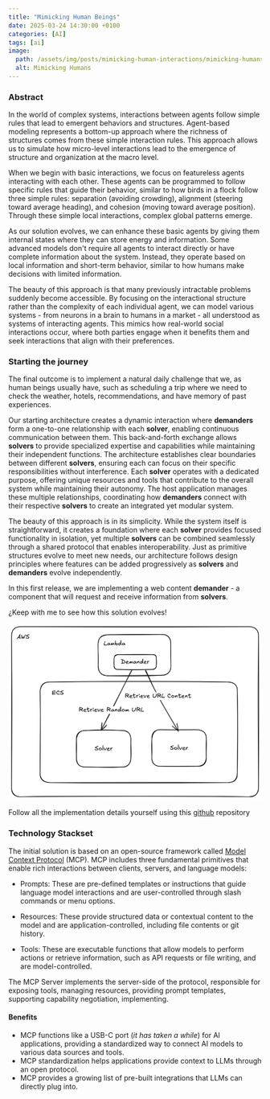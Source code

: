 ```yaml
---
title: "Mimicking Human Beings"
date: 2025-03-24 14:30:00 +0100
categories: [AI]
tags: [ai]
image:
  path: /assets/img/posts/mimicking-human-interactions/mimicking-humans.png
  alt: Mimicking Humans
---
```



### Abstract

In the world of complex systems, interactions between agents follow simple rules that lead to emergent behaviors and structures.
Agent-based modeling represents a bottom-up approach where the richness of structures comes from these simple interaction rules.
This approach allows us to simulate how micro-level interactions lead to the emergence of structure and organization at the macro level.

When we begin with basic interactions, we focus on featureless agents interacting with each other.
These agents can be programmed to follow specific rules that guide their behavior, similar to how birds in a flock follow three simple rules: separation (avoiding crowding), alignment (steering toward average heading), and cohesion (moving toward average position).
Through these simple local interactions, complex global patterns emerge.

As our solution evolves, we can enhance these basic agents by giving them internal states where they can store energy and information.
Some advanced models don't require all agents to interact directly or have complete information about the system.
Instead, they operate based on local information and short-term behavior, similar to how humans make decisions with limited information.

The beauty of this approach is that many previously intractable problems suddenly become accessible.
By focusing on the interactional structure rather than the complexity of each individual agent, we can model various systems - from neurons in a brain to humans in a market - all understood as systems of interacting agents.
This mimics how real-world social interactions occur, where both parties engage when it benefits them and seek interactions that align with their preferences.

### Starting the journey


The final outcome is to implement a natural daily challenge that we, as human beings usually have, such as scheduling a trip where we need to check the weather, hotels, recommendations, and have memory of past experiences.

Our starting architecture creates a dynamic interaction where **demanders** form a one-to-one relationship with each **solver**, enabling continuous communication between them.
This back-and-forth exchange allows **solvers** to provide specialized expertise and capabilities while maintaining their independent functions.
The architecture establishes clear boundaries between different **solvers**, ensuring each can focus on their specific responsibilities without interference.
Each **solver** operates with a dedicated purpose, offering unique resources and tools that contribute to the overall system while maintaining their autonomy.
The host application manages these multiple relationships, coordinating how **demanders** connect with their respective **solvers** to create an integrated yet modular system.

The beauty of this approach is in its simplicity. While the system itself is straightforward, it creates a foundation where each **solver** provides focused functionality in isolation, yet multiple **solvers** can be combined seamlessly through a shared protocol that enables interoperability. Just as primitive structures evolve to meet new needs, our architecture follows design principles where features can be added progressively as **solvers** and **demanders** evolve independently.

In this first release, we are implementing a web content **demander** - a component that will request and receive information from **solvers**.

¿Keep with me to see how this solution evolves!


![Architecture](/assets/img/posts/mimicking-human-interactions/mimicking-humans-architecture.png)


Follow all the implementation details yourself using this [github](https://www.google.com) repository




### Technology Stackset

The initial solution is based on an open-source framework called [Model Context Protocol](https://modelcontextprotocol.io/introduction) (MCP). MCP includes three fundamental primitives that enable rich interactions between clients, servers, and language models:

  - Prompts: These are pre-defined templates or instructions that guide language model interactions and are user-controlled through slash commands or menu options.

  - Resources: These provide structured data or contextual content to the model and are application-controlled, including file contents or git history.

  - Tools: These are executable functions that allow models to perform actions or retrieve information, such as API requests or file writing, and are model-controlled.

The MCP Server implements the server-side of the protocol, responsible for exposing tools, managing resources, providing prompt templates, supporting capability negotiation, implementing.

#### Benefits

- MCP functions like a USB-C port (*it has taken a while*) for AI applications, providing a standardized way to connect AI models to various data sources and tools.
- MCP standardization helps applications provide context to LLMs through an open protocol. 
- MCP provides a growing list of pre-built integrations that LLMs can directly plug into.